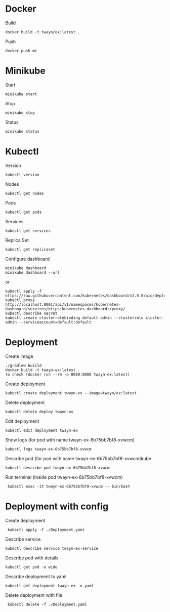 # Docker

Build
```
docker build -t twayn/ex:latest .
```

Push
```
docker push mi 
```

# Minikube

Start
```
minikube start 
```

Stop

```
minikube stop 
```

Status

```
minikube status 
```

# Kubectl

Version

```
kubectl version 
```

Nodes

```
kubectl get nodes 
```

Pods

```
kubectl get pods
```

Services

```
kubectl get services 
```

Replica Set

```
kubectl get replicaset 
```

Configure dashboard

```
minikube dashboard
minikube dashboard --url
```

or

```
kubectl apply -f https://raw.githubusercontent.com/kubernetes/dashboard/v2.5.0/aio/deploy/recommended.yaml
kubectl proxy 
http://localhost:8001/api/v1/namespaces/kubernetes-dashboard/services/https:kubernetes-dashboard:/proxy/
kubectl describe secret
kubectl create clusterrolebinding default-admin --clusterrole cluster-admin --serviceaccount=default:default
```

# Deployment

Create image
```
./gradlew buiild
docker build -t twayn-ex:latest . 
to check (docker run --rm -p 8080:8080 twayn-ex:latest)
```

Create deployment

```
kubectl create deployment twayn-ex --image=twayn/ex:latest
```

Delete deployment

```
kubectl delete deploy twayn-ex
```

Edit deployment

```
kubectl edit deployment twayn-ex
```

Show logs (for pod with name twayn-ex-6b75bb7bf8-xvwcm)
```
kubectl logs twayn-ex-6b75bb7bf8-xvwcm   
```

Describe pod (for pod with name twayn-ex-6b75bb7bf8-xvwcm)kube

```
kubectl describe pod twayn-ex-6b75bb7bf8-xvwcm
```

Run terminal (inside pod twayn-ex-6b75bb7bf8-xvwcm)
```
 kubectl exec -it twayn-ex-6b75bb7bf8-xvwcm -- bin/bash
```

# Deployment with config
Create deployment
```
 kubectl apply -f ./Deployment.yaml
```

Describe service
```
kubectl describe service twayn-ex-service
```

Describe pod with details
```
kubectl get pod -o wide
```

Describe deployment to yaml
```
kubectl get deployment twayn-ex -o yaml
```

Delete deployment with file
```
 kubectl delete -f ./Deployment.yaml
```